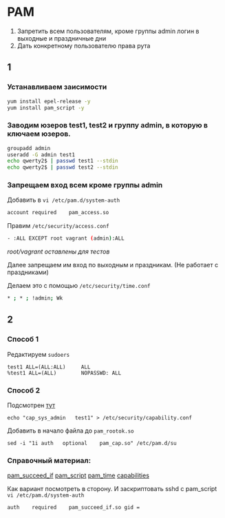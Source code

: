 # PAM

1. Запретить всем пользователям, кроме группы admin логин в выходные и праздничные дни
2. Дать конкретному пользователю права рута


## 1
### Устанавливаем заисимости
```sh
yum install epel-release -y
yum install pam_script -y
```
### Заводим юзеров test1, test2 и группу admin, в которую в ключаем юзеров.
```sh
groupadd admin
useradd -G admin test1
echo qwerty2$ | passwd test1 --stdin
echo qwerty2$ | passwd test2 --stdin
```
### Запрещаем вход всем кроме группы admin
Добавить в `vi /etc/pam.d/system-auth`
```sh
account required    pam_access.so
```
Правим `/etc/security/access.conf`
```sh
- :ALL EXCEPT root vagrant (admin):ALL
```
*root/vagrant оставлены для тестов*

Далее запрещаем им вход по выходным и праздникам. (Не работает с праздниками)

Делаем это с помощью `/etc/security/time.conf`
```sh
* ; * ; !admin; Wk
```
## 2
### Способ 1
Редактируем `sudoers`
```console
test1 ALL=(ALL:ALL)     ALL
%test1 ALL=(ALL)        NOPASSWD: ALL
```
### Способ 2
Подсмотрен [тут](https://unix.stackexchange.com/a/454810)
```console
echo "cap_sys_admin   test1" > /etc/security/capability.conf
```
Добавить в начало файла до `pam_rootok.so`
```console
sed -i "1i auth   optional    pam_cap.so" /etc/pam.d/su
```

### Справочный материал:

[pam_succeed_if](http://www.linux-pam.org/Linux-PAM-html/sag-pam_succeed_if.html)
[pam_script](http://manpages.ubuntu.com/manpages/cosmic/man7/pam-script.7.html)
[pam_time](http://www.linux-pam.org/Linux-PAM-html/sag-pam_time.html)
[capabilities](http://man7.org/linux/man-pages/man7/capabilities.7.html)


Как вариант посмотреть в сторону. И заскриптовать sshd с pam_script
`vi /etc/pam.d/system-auth`
```sh
auth    required    pam_succeed_if.so gid = 
```
